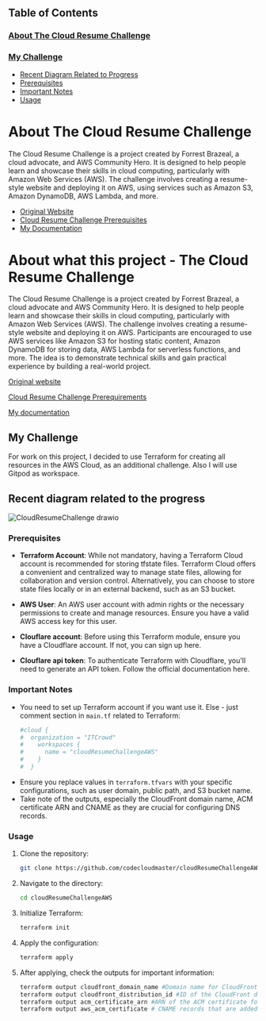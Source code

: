 ## Table of Contents

### [About The Cloud Resume Challenge](#about-the-cloud-resume-challenge)
### [My Challenge](#my-challenge)
  - [Recent Diagram Related to Progress](#recent-diagram-related-to-progress)
  - [Prerequisites](#prerequisites)
  - [Important Notes](#important-notes)
  - [Usage](#usage)
  

# About The Cloud Resume Challenge
The Cloud Resume Challenge is a project created by Forrest Brazeal, a cloud advocate, and AWS Community Hero. It is designed to help people learn and showcase their skills in cloud computing, particularly with Amazon Web Services (AWS). The challenge involves creating a resume-style website and deploying it on AWS, using services such as Amazon S3, Amazon DynamoDB, AWS Lambda, and more.

- [Original Website](https://cloudresumechallenge.dev/)
- [Cloud Resume Challenge Prerequisites](docs/README.md)
- [My Documentation](docs/initial_stage_tag_0.2.0.md)



# About what this project - The Cloud Resume Challenge

The Cloud Resume Challenge is a project created by Forrest Brazeal, a cloud advocate and AWS Community Hero. It is designed to help people learn and showcase their skills in cloud computing, particularly with Amazon Web Services (AWS).
The challenge involves creating a resume-style website and deploying it on AWS. Participants are encouraged to use AWS services like Amazon S3 for hosting static content, Amazon DynamoDB for storing data, AWS Lambda for serverless functions, and more. The idea is to demonstrate technical skills and gain practical experience by building a real-world project.

[Original website](https://cloudresumechallenge.dev/)

[Cloud Resume Challenge Prerequirements](docs/README.md)

[My documentation](docs/initial_stage_tag_0.2.0.md)



## My Challenge

For work on this project, I decided to use Terraform for creating all resources in the AWS Cloud, as an additional challenge. Also I will use Gitpod as workspace.

## Recent diagram related to the progress  

![CloudResumeChallenge drawio](https://github.com/codecloudmaster/cloudResumeChallengeAWS/assets/88540356/959c2cd0-64bf-4acf-b675-17224f3c6ba1)

### Prerequisites

- **Terraform Account**: While not mandatory, having a Terraform Cloud account is recommended for storing tfstate files. Terraform Cloud offers a convenient and centralized way to manage state files, allowing for collaboration and version control. Alternatively, you can choose to store state files locally or in an external backend, such as an S3 bucket.

- **AWS User**: An AWS user account with admin rights or the necessary permissions to create and manage resources. Ensure you have a valid AWS access key for this user.

- **Clouflare account**: Before using this Terraform module, ensure you have a Cloudflare account. If not, you can sign up here.

- **Clouflare api token**: To authenticate Terraform with Cloudflare, you'll need to generate an API token. Follow the official documentation here.

### Important Notes

- You need to set up Terraform account if you want use it. Else - just comment section in `main.tf` related to Terraform:
  ```bash
  #cloud {
  #  organization = "ITCrowd"
  #    workspaces {
  #      name = "cloudResumeChallengeAWS"
  #    }
  #  }
    ```
- Ensure you replace values in `terraform.tfvars` with your specific configurations, such as user domain, public path, and S3 bucket name.
- Take note of the outputs, especially the CloudFront domain name, ACM certificate ARN and CNAME as they are crucial for configuring DNS records.


### Usage

1. Clone the repository:
    ```bash
    git clone https://github.com/codecloudmaster/cloudResumeChallengeAWS.git
    ```

2. Navigate to the directory:
    ```bash
    cd cloudResumeChallengeAWS
    ```

3. Initialize Terraform:
    ```bash
    terraform init
    ```

4. Apply the configuration:
    ```bash
    terraform apply
    ```

5. After applying, check the outputs for important information:
    ```bash
    terraform output cloudfront_domain_name #Domain name for CloudFront distribution
    terraform output cloudfront_distribution_id #ID of the CloudFront distribution
    terraform output acm_certificate_arn #ARN of the ACM certificate for the custom domain
    terraform output aws_acm_certificate # CNAME records that are added to the DNS zone to complete certificate validation
    ```
